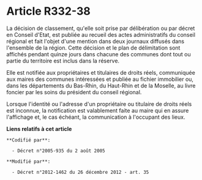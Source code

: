 # Article R332-38

La décision de classement, qu'elle soit prise par délibération ou par décret en Conseil d'Etat, est publiée au recueil des
actes administratifs du conseil régional et fait l'objet d'une mention dans deux journaux diffusés dans l'ensemble de la
région. Cette décision et le plan de délimitation sont affichés pendant quinze jours dans chacune des communes dont tout ou
partie du territoire est inclus dans la réserve. 

Elle est notifiée aux propriétaires et titulaires de droits réels, communiquée aux maires des communes intéressées et publiée
au fichier immobilier ou, dans les départements du Bas-Rhin, du Haut-Rhin et de la Moselle, au livre foncier par les soins du
président du conseil régional. 

Lorsque l'identité ou l'adresse d'un propriétaire ou titulaire de droits réels est inconnue, la notification est valablement
faite au maire qui en assure l'affichage et, le cas échéant, la communication à l'occupant des lieux.

**Liens relatifs à cet article**

	**Codifié par**:

	  - Décret n°2005-935 du 2 août 2005

	**Modifié par**:

	  - Décret n°2012-1462 du 26 décembre 2012 - art. 35
